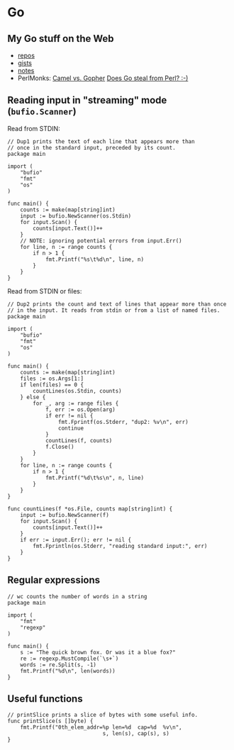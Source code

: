 # Go

## My Go stuff on the Web

*  [repos](https://github.com/jreisinger?utf8=%E2%9C%93&tab=repositories&q=&type=&language=go)
*  [gists](https://gist.github.com/search?utf8=%E2%9C%93&q=user%3Ajreisinger+language%3Ago)
*  [notes](https://jreisinger.github.io/notes/tags/go/)
*  PerlMonks: [Camel vs. Gopher](https://perlmonks.org/?node_id=1226977) [Does Go steal from Perl? :-)](https://perlmonks.org/?node_id=1219775)

## Reading input in "streaming" mode (`bufio.Scanner`)

Read from STDIN:

```
// Dup1 prints the text of each line that appears more than
// once in the standard input, preceded by its count.
package main

import (
    "bufio"
    "fmt"
    "os"
)

func main() {
    counts := make(map[string]int)
    input := bufio.NewScanner(os.Stdin)
    for input.Scan() {
        counts[input.Text()]++
    }
    // NOTE: ignoring potential errors from input.Err()
    for line, n := range counts {
        if n > 1 {
            fmt.Printf("%s\t%d\n", line, n)
        }
    }
}
```

Read from STDIN or files:

```
// Dup2 prints the count and text of lines that appear more than once
// in the input. It reads from stdin or from a list of named files.
package main

import (
    "bufio"
    "fmt"
    "os"
)

func main() {
    counts := make(map[string]int)
    files := os.Args[1:]
    if len(files) == 0 {
        countLines(os.Stdin, counts)
    } else {
        for _, arg := range files {
            f, err := os.Open(arg)
            if err != nil {
                fmt.Fprintf(os.Stderr, "dup2: %v\n", err)
                continue
            }
            countLines(f, counts)
            f.Close()
        }
    }
    for line, n := range counts {
        if n > 1 {
            fmt.Printf("%d\t%s\n", n, line)
        }
    }
}

func countLines(f *os.File, counts map[string]int) {
    input := bufio.NewScanner(f)
    for input.Scan() {
        counts[input.Text()]++
    }
    if err := input.Err(); err != nil {
        fmt.Fprintln(os.Stderr, "reading standard input:", err)
    }
}
```

## Regular expressions

```
// wc counts the number of words in a string
package main

import (
	"fmt"
	"regexp"
)

func main() {
	s := "The quick brown fox. Or was it a blue fox?"
	re := regexp.MustCompile(`\s+`)
	words := re.Split(s, -1)
	fmt.Printf("%d\n", len(words))
}
```

## Useful functions

```
// printSlice prints a slice of bytes with some useful info.
func printSlice(s []byte) {
    fmt.Printf("0th_elem_addr=%p len=%d  cap=%d  %v\n",
                              s, len(s), cap(s), s)
}
```
